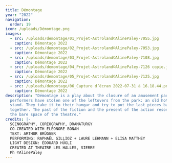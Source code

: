 ```yaml
---
title: Démontage
year: "2022"
navigation:
  order: 19
icon: /uploads/Démontage.png
images:
  - src: /uploads/demontage/01_Projet-Astroland©AlinePaley-7055.jpg
    caption: Démontage 2022
  - src: /uploads/demontage/02_Projet-Astroland©AlinePaley-7053.jpg
    caption: Démontage 2022
  - src: /uploads/demontage/03_Projet-Astroland©AlinePaley-7108.jpg
    caption: Démontage 2022
  - src: /uploads/demontage/04_Projet-Astroland©AlinePaley-7126 copie.jpg
    caption: Démontage 2022
  - src: /uploads/demontage/05_Projet-Astroland©AlinePaley-7125.jpg
    caption: Démontage 2022
  - src: /uploads/demontage/06_Capture d’écran 2022-07-31 à 16.18.44.png
    caption: Démontage 2022
description: "Démontage is a play about the closure of an amusement park. The
  performers have stolen one of the leftovers from the park: an old hot dog
  stand. They take it to their hangar and try to put the last pieces back
  together. The past of the fiction and the present of the action resonate in
  the bare space of the theatre."
credits: |-
  SCENOGRAPHY, COREOGRAPHY, DRAMATURGY
  CO-CREATED WITH ELÉONORE BONAH
  TEXT: ARTHUR BRÜGGER
  PERFORMING: RAPHAËL GILLIOZ + LAURE LEHMANN + ELISA MATTHEY
  LIGHT DESIGN: ÉDOUARD HÜGLI
  CREATED AT THEATRE LES HALLES, SIERRE
  Ph ©AlinePaley
---
```

